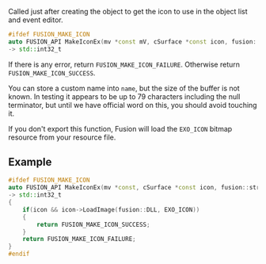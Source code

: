 Called just after creating the object to get the icon to use in the object list and event editor.
```cpp
#ifdef FUSION_MAKE_ICON
auto FUSION_API MakeIconEx(mv *const mV, cSurface *const icon, fusion::string_buffer const name, OI *const object_info, SerializedEditData *serialized_edit_data) noexcept
-> std::int32_t
```
If there is any error, return `FUSION_MAKE_ICON_FAILURE`.
Otherwise return `FUSION_MAKE_ICON_SUCCESS`.

You can store a custom name into `name`, but the size of the buffer is not known.
In testing it appears to be up to 79 characters including the null terminator, but until we have official word on this, you should avoid touching it.

If you don't export this function, Fusion will load the `EXO_ICON` bitmap resource from your resource file.

## Example
```cpp
#ifdef FUSION_MAKE_ICON
auto FUSION_API MakeIconEx(mv *const, cSurface *const icon, fusion::string_buffer const, OI *const, SerializedEditData *) noexcept
-> std::int32_t
{
	if(icon && icon->LoadImage(fusion::DLL, EXO_ICON))
	{
		return FUSION_MAKE_ICON_SUCCESS;
	}
	return FUSION_MAKE_ICON_FAILURE;
}
#endif
```

